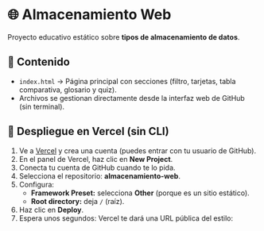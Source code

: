 # 🌐 Almacenamiento Web

Proyecto educativo estático sobre **tipos de almacenamiento de datos**.

## 📂 Contenido
- `index.html` → Página principal con secciones (filtro, tarjetas, tabla comparativa, glosario y quiz).
- Archivos se gestionan directamente desde la interfaz web de GitHub (sin terminal).

## 🚀 Despliegue en Vercel (sin CLI)

1. Ve a [Vercel](https://vercel.com) y crea una cuenta (puedes entrar con tu usuario de GitHub).
2. En el panel de Vercel, haz clic en **New Project**.
3. Conecta tu cuenta de GitHub cuando te lo pida.
4. Selecciona el repositorio: **almacenamiento-web**.
5. Configura:
   - **Framework Preset:** selecciona **Other** (porque es un sitio estático).
   - **Root directory:** deja `/` (raíz).
6. Haz clic en **Deploy**.
7. Espera unos segundos: Vercel te dará una URL pública del estilo:

